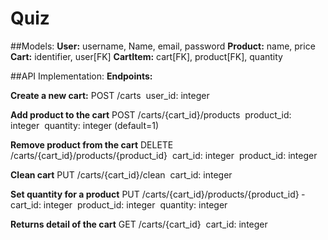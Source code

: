 # Quiz

##Models:
**User:** username, Name, email, password 
**Product:** name, price
**Cart:** identifier, user[FK] 
**CartItem:** cart[FK], product[FK], quantity

##API Implementation:
**Endpoints:**

**Create a new cart:**
 POST /carts
­ user_id: integer


**Add product to the cart**
POST /carts/{cart_id}/products
­ product_id: integer
­ quantity: integer (default=1)

**Remove product from the cart**
DELETE /carts/{cart_id}/products/{product_id}
­ cart_id: integer
­ product_id: integer

**Clean cart**
PUT /carts/{cart_id}/clean
­ cart_id: integer

**Set quantity for a product**
PUT /carts/{cart_id}/products/{product_id}
­ cart_id: integer
­ product_id: integer
­ quantity: integer

**Returns detail of the cart**
GET /carts/{cart_id}
­ cart_id: integer